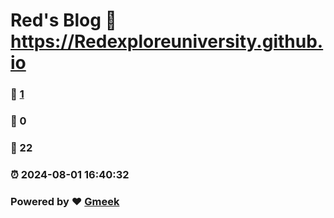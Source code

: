 # Red's Blog :link: https://Redexploreuniversity.github.io 
### :page_facing_up: [1](https://Redexploreuniversity.github.io/tag.html) 
### :speech_balloon: 0 
### :hibiscus: 22 
### :alarm_clock: 2024-08-01 16:40:32 
### Powered by :heart: [Gmeek](https://github.com/Meekdai/Gmeek)
